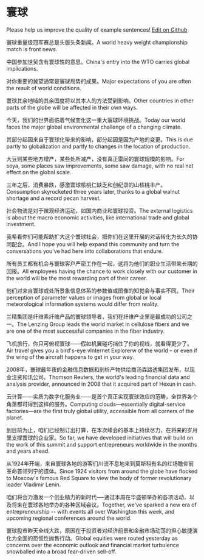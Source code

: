 # 寰球

Please help us improve the quality of example sentences! [Edit on Github](https://github.com/jiyushe/jiyu-example-sentence-source/blob/main/chinese/huanqiu.md)

<p><span class="chinese">寰球重量级冠军赛总是头版头条新闻。</span><span class="english">A world heavy weight championship match is front news.</span></p>

<p><span class="chinese">中国参加世贸含有寰球性的意思。</span><span class="english">China's entry into the WTO carries global implications.</span></p>

<p><span class="chinese">对你重要的冀望通常是寰球局势的成果。</span><span class="english">Major expectations of you are often the result of world conditions.</span></p>

<p><span class="chinese">寰球其余地域的其余国度将以其本人的方法受到影响。</span><span class="english">Other countries in other parts of the globe will be affected in their own ways.</span></p>

<p><span class="chinese">今天，我们的世界面临着气候变化这一重大寰球环境挑战。</span><span class="english">Today our world faces the major global environmental challenge of a changing climate.</span></p>

<p><span class="chinese">其部分起因来自于寰球化带来的影响，部分起因是因为产地的变更。</span><span class="english">This is due partly to globalization and partly to changes in the location of production.</span></p>

<p><span class="chinese">大豆则某些地方增产，某些处所减产，没有真正雷同的寰球规模的影响。</span><span class="english">For soya, some places saw improvements, some saw damage, with no real net effect on the global scale.</span></p>

<p><span class="chinese">三年之后，消费暴跌，感激寰球核桃仁缺乏和创纪录的山核桃丰产。</span><span class="english">Consumption skyrocketed three years later, thanks to a global walnut shortage and a record pecan harvest.</span></p>

<p><span class="chinese">社会物流是对于微观经济运动，如国内商业和寰球投资。</span><span class="english">The external logistics is about the macro economic activities, like international trade and global investment.</span></p>

<p><span class="chinese">我希看你们可能帮助扩大这个寰球社会，把你们在这里开展的对话转化为长久的协同配合。</span><span class="english">And I hope you will help expand this community and turn the conversations you've had here into collaborations that endure.</span></p>

<p><span class="chinese">所有员工都有机会与寰球客户严密工作在一起，这将为他们的职业生活带来长期的回报。</span><span class="english">All employees having the chance to work closely with our customer in the world will be the most rewarding part of their career.</span></p>

<p><span class="chinese">他们对来自寰球或处所景象信息体系的参数值或图像的知觉会与事实不同。</span><span class="english">Their perception of parameter values or images from global or local meteorological information systems would differ from reality.</span></p>

<p><span class="chinese">兰精集团是纤维素纤维产品的寰球领导者，我们在纤维产业里是最成功的公司之一。</span><span class="english">The Lenzing Group leads the world market in cellulose fibers and we are one of the most successful companies in the fiber industry.</span></p>

<p><span class="chinese">飞机旅行，你只可俯视寰球――假如机翼碰巧挡住了你的视线，就看得更少了。</span><span class="english">Air travel gives you a bird's-eye vInternet Explorerw of the world – or even if the wing of the aircraft happens to get in your way.</span></p>

<p><span class="chinese">2008年，寰球最年夜的金融信息数据和剖析产物供给商汤森路透集团发布，以现金注资和讯公司。</span><span class="english">Thomson Reuters, the world's leading financial data and analysis provider, announced in 2008 that it acquired part of Hexun in cash.</span></p>

<p><span class="chinese">云计算——实质为数字化服务业——是首个真正实现寰球效应的范畴，全世界各个角落都可得到这样的服务。</span><span class="english">Computing clouds—essentially digital-service factories—are the first truly global utility, accessible from all corners of the planet.</span></p>

<p><span class="chinese">到目前为止，咱们已经制订出打算，在本次峰会的基本上持续尽力，在将来的岁月里支撑寰球的企业家。</span><span class="english">So far, we have developed initiatives that will build on the work of this summit and support entrepreneurs worldwide in the months and years ahead.</span></p>

<p><span class="chinese">从1924年开端，来自寰球各地的游客们川流不息地来到莫斯科有名的红场瞻仰前革命首领列宁的遗体。</span><span class="english">Since 1924 visitors from around the globe have flocked to Moscow's famous Red Square to view the body of former revolutionary leader Vladimir Lenin.</span></p>

<p><span class="chinese">咱们将合力激发一个创业精力的新时代──通过本周在华盛顿举办的各项活动，以及将来在寰球各地举办的各种区域会议。</span><span class="english">Together, we've sparked a new era of entrepreneurship -- with events all over Washington this week, and upcoming regional conferences around the world.</span></p>

<p><span class="chinese">寰球股市昨天全线大跌，原因在于投资者对经济前景和金融市场动荡的担心敏捷演化为全面的恐慌性抛售行动。</span><span class="english">Global equities were routed yesterday as concerns over the economic outlook and financial market turbulence snowballed into a broad fear-driven sell-off.</span></p>

